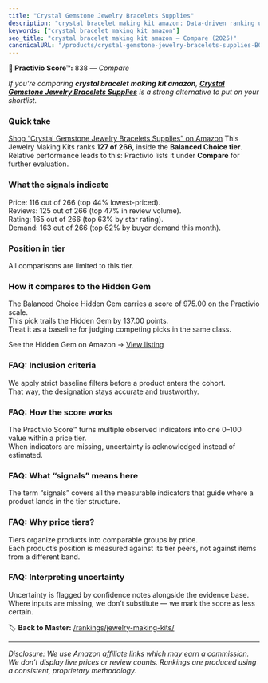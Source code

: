 ```yaml
---
title: "Crystal Gemstone Jewelry Bracelets Supplies"
description: "crystal bracelet making kit amazon: Data-driven ranking using the Practivio Score™. Positioned by quality, value, demand, findability, momentum."
keywords: ["crystal bracelet making kit amazon"]
seo_title: "crystal bracelet making kit amazon — Compare (2025)"
canonicalURL: "/products/crystal-gemstone-jewelry-bracelets-supplies-B0B87WL2SP/"
---
```


**🛒 Practivio Score™:** 838 — _Compare_


*If you're comparing **crystal bracelet making kit amazon**, **[Crystal Gemstone Jewelry Bracelets Supplies](https://www.amazon.com/dp/B0B87WL2SP?tag=practivio-20)** is a strong alternative to put on your shortlist.*
### Quick take
[Shop “Crystal Gemstone Jewelry Bracelets Supplies” on Amazon](https://www.amazon.com/dp/B0B87WL2SP?tag=practivio-20)
This Jewelry Making Kits ranks **127 of 266**, inside the **Balanced Choice tier**.  
Relative performance leads to this: Practivio lists it under **Compare** for further evaluation.

### What the signals indicate
Price: 116 out of 266 (top 44% lowest-priced).  
Reviews: 125 out of 266 (top 47% in review volume).  
Rating: 165 out of 266 (top 63% by star rating).  
Demand: 163 out of 266 (top 62% by buyer demand this month).

### Position in tier
All comparisons are limited to this tier.

### How it compares to the Hidden Gem
The Balanced Choice Hidden Gem carries a score of 975.00 on the Practivio scale.  
This pick trails the Hidden Gem by 137.00 points.  
Treat it as a baseline for judging competing picks in the same class.  

See the Hidden Gem on Amazon → [View listing](https://www.amazon.com/dp/B07M6CDS77?tag=practivio-20)

### FAQ: Inclusion criteria
We apply strict baseline filters before a product enters the cohort.  
That way, the designation stays accurate and trustworthy.

### FAQ: How the score works
The Practivio Score™ turns multiple observed indicators into one 0–100 value within a price tier.  
When indicators are missing, uncertainty is acknowledged instead of estimated.

### FAQ: What “signals” means here
The term “signals” covers all the measurable indicators that guide where a product lands in the tier structure.

### FAQ: Why price tiers?
Tiers organize products into comparable groups by price.  
Each product’s position is measured against its tier peers, not against items from a different band.

### FAQ: Interpreting uncertainty
Uncertainty is flagged by confidence notes alongside the evidence base.  
Where inputs are missing, we don’t substitute — we mark the score as less certain.

<!-- Missing template for Compare/CompareWithinPriceClass -->


🏷️ **Back to Master:** [/rankings/jewelry-making-kits/](/rankings/jewelry-making-kits/)

---
_Disclosure: We use Amazon affiliate links which may earn a commission. We don’t display live prices or review counts. Rankings are produced using a consistent, proprietary methodology._

